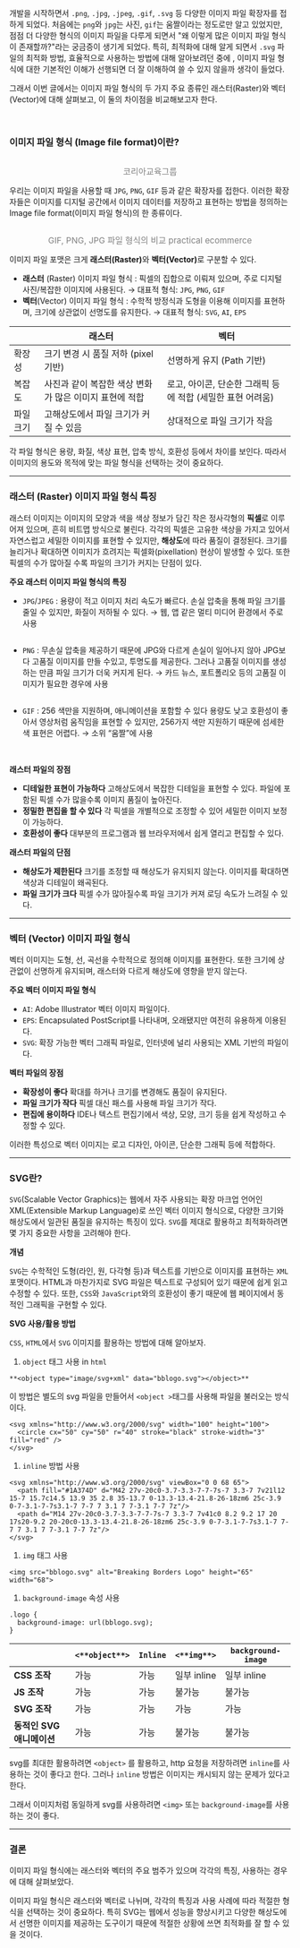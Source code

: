 <p>개발을 시작하면서 <code>.png</code>, <code>.jpg</code>, <code>.jpeg</code>, <code>.gif</code>, <code>.svg</code> 등 다양한 이미지 파일 확장자를 접하게 되었다. 
처음에는 <code>png</code>와 <code>jpg</code>는 사진, <code>gif</code>는 움짤이라는 정도로만 알고 있었지만, 점점 더 다양한 형식의 이미지 파일을 다루게 되면서 &quot;왜 이렇게 많은 이미지 파일 형식이 존재할까?&quot;라는 궁금증이 생기게 되었다.
특히, 최적화에 대해 알게 되면서 <code>.svg</code> 파일의 최적화 방법, 효율적으로 사용하는 방법에 대해 알아보려던 중에 , 이미지 파일 형식에 대한 기본적인 이해가 선행되면 더 잘 이해하여 쓸 수 있지 않을까 생각이 들었다.</p>
<p>그래서 이번 글에서는 이미지 파일 형식의 두 가지 주요 종류인 래스터(Raster)와 벡터(Vector)에 대해 살펴보고, 이 둘의 차이점을 비교해보고자 한다.</p>
<br />

<h3 id="이미지-파일-형식-image-file-format이란">이미지 파일 형식 (Image file format)이란?</h3>
<p><img alt="" src="https://velog.velcdn.com/images/so356hot/post/4fa4477a-d43e-4d2c-965a-4072e47bb968/image.png" /></p>
<figcaption style="text-align: center; font-size: 15px; color: #808080; margin-top: 10px;">
    코리아교육그룹
  </figcaption>


<p>우리는 이미지 파일을 사용할 때 <code>JPG</code>, <code>PNG</code>, <code>GIF</code> 등과 같은 확장자를 접한다. 이러한 확장자들은 이미지를 디지털 공간에서 이미지 데이터를 저장하고 표현하는 방법을 정의하는 Image file format(이미지 파일 형식)의 한 종류이다. </p>
<p><img alt="" src="https://velog.velcdn.com/images/so356hot/post/c4b1eb28-c1d7-4cb0-9dc6-eb188f77552a/image.png" /></p>
<figcaption style="text-align: center; font-size: 15px; color: #808080; margin-top: 10px;">
     GIF, PNG, JPG 파일 형식의 비교 practical ecommerce
  </figcaption>



<p>이미지 파일 포맷은 크게 <strong>래스터(Raster)</strong>와 <strong>벡터(Vector)</strong>로 구분할 수 있다. </p>
<ul>
<li><strong>래스터</strong> (Raster) 이미지 파일 형식
: 픽셀의 집합으로 이뤄져 있으며, 주로 디지털 사진/복잡한 이미지에 사용된다. 
→ 대표적 형식: <code>JPG</code>, <code>PNG</code>, <code>GIF</code></li>
<li><strong>벡터</strong>(Vector) 이미지 파일 형식
: 수학적 방정식과 도형을 이용해 이미지를 표현하며, 크기에 상관없이 선명도를 유지한다. 
→ 대표적 형식: <code>SVG</code>, <code>AI</code>, <code>EPS</code></li>
</ul>
<table>
<thead>
<tr>
<th></th>
<th><strong>래스터</strong></th>
<th><strong>벡터</strong></th>
</tr>
</thead>
<tbody><tr>
<td>확장성</td>
<td>크기 변경 시 품질 저하 (pixel 기반)</td>
<td>선명하게 유지 (Path 기반)</td>
</tr>
<tr>
<td>복잡도</td>
<td>사진과 같이 복잡한 색상 변화가 많은 이미지 표현에 적합</td>
<td>로고, 아이콘, 단순한 그래픽 등에 적합 (세밀한 표현 어려움)</td>
</tr>
<tr>
<td>파일 크기</td>
<td>고해상도에서 파일 크기가 커질 수 있음</td>
<td>상대적으로 파일 크기가 작음</td>
</tr>
</tbody></table>
<p>각 파일 형식은 용량, 화질, 색상 표현, 압축 방식, 호환성 등에서 차이를 보인다. 따라서 이미지의 용도와 목적에 맞는 파일 형식을 선택하는 것이 중요하다.</p>
<hr />
<h3 id="래스터-raster-이미지-파일-형식-특징"><strong>래스터 (Raster) 이미지 파일 형식 특징</strong></h3>
<p>래스터 이미지는 이미지의 모양과 색을 색상 정보가 담긴 작은 정사각형의 <strong>픽셀</strong>로 이루어져 있으며, 흔히 비트맵 방식으로 불린다. 
각각의 픽셀은 고유한 색상을 가지고 있어서 자연스럽고 세밀한 이미지를 표현할 수 있지만, <strong>해상도</strong>에 따라 품질이 결정된다. 크기를 늘리거나 확대하면 이미지가 흐려지는 픽셀화(pixellation) 현상이 발생할 수 있다. 또한 픽셀의 수가 많아질 수록 파일의 크기가 커지는 단점이 있다. </p>
<p><strong>주요 래스터 이미지 파일 형식의 특징</strong></p>
<ul>
<li><code>JPG</code>/<code>JPEG</code>
: 용량이 적고 이미지 처리 속도가 빠르다.
손실 압축을 통해 파일 크기를 줄일 수 있지만, 화질이 저하될 수 있다.
→  웹, 앱 같은 멀티 미디어 환경에서 주로 사용</li>
</ul>
<p><img alt="" src="https://velog.velcdn.com/images/so356hot/post/cb8d861b-f64f-439c-99be-8cca07973563/image.png" /></p>
<ul>
<li><code>PNG</code>
: 무손실 압축을 제공하기 때문에 JPG와 다르게 손실이 일어나지 않아 JPG보다 고품질 이미지를 만들 수있고, 투명도를 제공한다. 
그러나 고품질 이미지를 생성하는 만큼 파일 크기가 더욱 커지게 된다.
→ 카드 뉴스, 포트폴리오 등의 고품질 이미지가 필요한 경우에 사용</li>
</ul>
<p><img alt="" src="https://velog.velcdn.com/images/so356hot/post/d32cbebf-9ace-44a9-80df-592051531e73/image.png" /></p>
<ul>
<li><code>GIF</code>
: 256 색만을 지원하며, 애니메이션을 포함할 수 있다
용량도 낮고 호환성이 좋아서 영상처럼 움직임을 표현할 수 있지만, 256가지 색만 지원하기 때문에 섬세한 색 표현은 어렵다.
→ 소위 “움짤”에 사용</li>
</ul>
<br />

<p><strong>래스터 파일의 장점</strong></p>
<ul>
<li><strong>디테일한 표현이 가능하다</strong>
고해상도에서 복잡한 디테일을 표현할 수 있다. 파일에 포함된 픽셀 수가 많을수록 이미지 품질이 높아진다.</li>
<li><strong>정밀한 편집을 할 수 있다</strong>
각 픽셀을 개별적으로 조정할 수 있어 세밀한 이미지 보정이 가능하다.</li>
<li><strong>호환성이 좋다</strong>
대부분의 프로그램과 웹 브라우저에서 쉽게 열리고 편집할 수 있다.</li>
</ul>
<p><strong>래스터 파일의 단점</strong></p>
<ul>
<li><strong>해상도가 제한된다</strong>
크기를 조정할 때 해상도가 유지되지 않는다. 이미지를 확대하면 색상과 디테일이 왜곡된다.</li>
<li><strong>파일 크기가 크다</strong>
픽셀 수가 많아질수록 파일 크기가 커져 로딩 속도가 느려질 수 있다.</li>
</ul>
<hr />
<h3 id="벡터-vector-이미지-파일-형식">벡터 (Vector) 이미지 파일 형식</h3>
<p>벡터 이미지는 도형, 선, 곡선을 수학적으로 정의해 이미지를 표현한다. 
또한 크기에 상관없이 선명하게 유지되며, 래스터와 다르게 해상도에 영향을 받지 않는다. </p>
<p><strong>주요 벡터 이미지 파일 형식</strong></p>
<ul>
<li><code>AI</code>: Adobe Illustrator 벡터 이미지 파일이다.</li>
<li><code>EPS</code>: Encapsulated PostScript를 나타내며, 오래됐지만 여전히 유용하게 이용된다.</li>
<li><code>SVG</code>: 확장 가능한 벡터 그래픽 파일로, 인터넷에 널리 사용되는 XML 기반의 파일이다.</li>
</ul>
<p><strong>벡터 파일의 장점</strong></p>
<ul>
<li><strong>확장성이 좋다</strong>
확대를 하거나 크기를 변경해도 품질이 유지된다.</li>
<li><strong>파일 크기가 작다</strong> 
픽셀 대신 패스를 사용해 파일 크기가 작다.</li>
<li><strong>편집에 용이하다</strong> 
IDE나 텍스트 편집기에서 색상, 모양, 크기 등을 쉽게 작성하고 수정할 수 있다.</li>
</ul>
<p>이러한 특성으로 벡터 이미지는 로고 디자인, 아이콘, 단순한 그래픽 등에 적합하다.</p>
<hr />
<h3 id="svg란">SVG란?</h3>
<p><code>SVG</code>(Scalable Vector Graphics)는 웹에서 자주 사용되는 확장 마크업 언어인 XML(Extensible Markup Language)로 쓰인 벡터 이미지 형식으로, 다양한 크기와 해상도에서 일관된 품질을 유지하는 특징이 있다. 
<code>SVG</code>를 제대로 활용하고 최적화하려면 몇 가지 중요한 사항을 고려해야 한다.</p>
<p><strong>개념</strong></p>
<p><code>SVG</code>는 수학적인 도형(라인, 원, 다각형 등)과 텍스트를 기반으로 이미지를 표현하는 <code>XML</code> 포맷이다. 
HTML과 마찬가지로 SVG 파일은 텍스트로 구성되어 있기 때문에 쉽게 읽고 수정할 수 있다. 또한, <code>CSS</code>와 <code>JavaScript</code>와의 호환성이 좋기 때문에 웹 페이지에서 동적인 그래픽을 구현할 수 있다.</p>
<p><strong>SVG 사용/활용 방법</strong></p>
<p><code>CSS</code>, <code>HTML</code>에서 <code>SVG</code> 이미지를 활용하는 방법에 대해 알아보자. </p>
<ol>
<li><code>object</code> 태그 사용 in <code>html</code></li>
</ol>
<pre><code class="language-html">**&lt;object type=&quot;image/svg+xml&quot; data=&quot;bblogo.svg&quot;&gt;&lt;/object&gt;**</code></pre>
<p>이 방법은 별도의 svg 파일을 만들어서 <code>&lt;object &gt;</code>태그를 사용해 파일을 불러오는 방식이다.</p>
<pre><code class="language-xml">&lt;svg xmlns=&quot;http://www.w3.org/2000/svg&quot; width=&quot;100&quot; height=&quot;100&quot;&gt;
  &lt;circle cx=&quot;50&quot; cy=&quot;50&quot; r=&quot;40&quot; stroke=&quot;black&quot; stroke-width=&quot;3&quot; fill=&quot;red&quot; /&gt;
&lt;/svg&gt;</code></pre>
<ol>
<li><code>inline</code> 방법 사용</li>
</ol>
<pre><code class="language-xml">&lt;svg xmlns=&quot;http://www.w3.org/2000/svg&quot; viewBox=&quot;0 0 68 65&quot;&gt;
  &lt;path fill=&quot;#1A374D&quot; d=&quot;M42 27v-20c0-3.7-3.3-7-7-7s-7 3.3-7 7v21l12 15-7 15.7c14.5 13.9 35 2.8 35-13.7 0-13.3-13.4-21.8-26-18zm6 25c-3.9 0-7-3.1-7-7s3.1-7 7-7 7 3.1 7 7-3.1 7-7 7z&quot;/&gt;
  &lt;path d=&quot;M14 27v-20c0-3.7-3.3-7-7-7s-7 3.3-7 7v41c0 8.2 9.2 17 20 17s20-9.2 20-20c0-13.3-13.4-21.8-26-18zm6 25c-3.9 0-7-3.1-7-7s3.1-7 7-7 7 3.1 7 7-3.1 7-7 7z&quot;/&gt;
&lt;/svg&gt;</code></pre>
<ol>
<li><code>img</code> 태그 사용</li>
</ol>
<pre><code class="language-xml">&lt;img src=&quot;bblogo.svg&quot; alt=&quot;Breaking Borders Logo&quot; height=&quot;65&quot; width=&quot;68&quot;&gt;</code></pre>
<ol>
<li><code>background-image</code> 속성 사용</li>
</ol>
<pre><code class="language-css">.logo {
  background-image: url(bblogo.svg);
}</code></pre>
<table>
<thead>
<tr>
<th></th>
<th><code>&lt;**object**&gt;</code></th>
<th><strong><code>Inline</code></strong></th>
<th><code>&lt;**img**&gt;</code></th>
<th><strong><code>background-image</code></strong></th>
</tr>
</thead>
<tbody><tr>
<td><strong>CSS 조작</strong></td>
<td>가능</td>
<td>가능</td>
<td>일부 inline</td>
<td>일부 inline</td>
</tr>
<tr>
<td><strong>JS 조작</strong></td>
<td>가능</td>
<td>가능</td>
<td>불가능</td>
<td>불가능</td>
</tr>
<tr>
<td><strong>SVG 조작</strong></td>
<td>가능</td>
<td>가능</td>
<td>가능</td>
<td>가능</td>
</tr>
<tr>
<td><strong>동적인 SVG 애니메이션</strong></td>
<td>가능</td>
<td>가능</td>
<td>불가능</td>
<td>불가능</td>
</tr>
</tbody></table>
<p>svg를 최대한 활용하려면 <code>&lt;object&gt;</code> 를 활용하고, http 요청을 저장하려면 <code>inline</code>를 사용하는 것이 좋다고 한다. 그러나 <code>inline</code> 방법은 이미지는 캐시되지 않는 문제가 있다고 한다. </p>
<p>그래서 이미지처럼 동일하게 svg를 사용하려면 <code>&lt;img&gt;</code> 또는 <code>background-image</code>를 사용하는 것이 좋다.</p>
<hr />
<h3 id="결론">결론</h3>
<p>이미지 파일 형식에는 래스터와 벡터의 주요 범주가 있으며 각각의 특징, 사용하는 경우에 대해 살펴보았다.</p>
<p>이미지 파일 형식은 래스터와 벡터로 나뉘며, 각각의 특징과 사용 사례에 따라 적절한 형식을 선택하는 것이 중요하다. 특히 SVG는 웹에서 성능을 향상시키고 다양한 해상도에서 선명한 이미지를 제공하는 도구이기 때문에 적절한 상황에 쓰면 최적화를 잘 할 수 있을 것이다.</p>